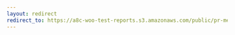 ```yaml
---
layout: redirect
redirect_to: https://a8c-woo-test-reports.s3.amazonaws.com/public/pr-merge/40007/e2e/index.html
---
```

